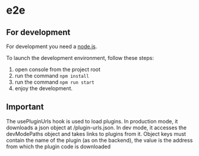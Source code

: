 # e2e

## For development

For development you need a [node.js](https://nodejs.org).

To launch the development environment, follow these steps:

1.  open console from the project root
2.  run the command `npm install`
3.  run the command `npm run start`
4.  enjoy the development.

## Important

The usePluginUrls hook is used to load plugins. In production mode, it downloads a json object at /plugin-urls.json. 
In dev mode, it accesses the devModePaths object and takes links to plugins from it. Object keys must contain the name of the plugin (as on the backend), the value is the address from which the plugin code is downloaded  

